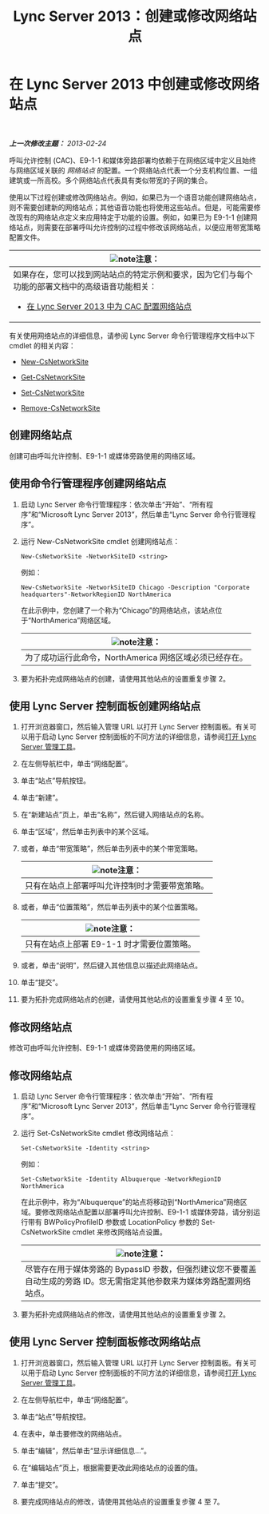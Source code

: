 ﻿---
title: Lync Server 2013：创建或修改网络站点
TOCTitle: 创建或修改网络站点
ms:assetid: 14e24856-9996-4da4-9f31-300940bdf5aa
ms:mtpsurl: https://technet.microsoft.com/zh-cn/library/Gg398218(v=OCS.15)
ms:contentKeyID: 49312089
ms.date: 05/19/2016
mtps_version: v=OCS.15
ms.translationtype: HT
---

# 在 Lync Server 2013 中创建或修改网络站点

 

_**上一次修改主题：** 2013-02-24_

呼叫允许控制 (CAC)、E9-1-1 和媒体旁路部署均依赖于在网络区域中定义且始终与网络区域关联的 *网络站点* 的配置。一个网络站点代表一个分支机构位置、一组建筑或一所高校。多个网络站点代表具有类似带宽的子网的集合。

使用以下过程创建或修改网络站点。例如，如果已为一个语音功能创建网络站点，则不需要创建新的网络站点；其他语音功能也将使用这些站点。但是，可能需要修改现有的网络站点定义来应用特定于功能的设置。例如，如果已为 E9-1-1 创建网络站点，则需要在部署呼叫允许控制的过程中修改该网络站点，以便应用带宽策略配置文件。

<table>
<colgroup>
<col style="width: 100%" />
</colgroup>
<thead>
<tr class="header">
<th><img src="images/Dn783119.note(OCS.15).gif" title="note" alt="note" />注意：</th>
</tr>
</thead>
<tbody>
<tr class="odd">
<td>如果存在，您可以找到网站站点的特定示例和要求，因为它们与每个功能的部署文档中的高级语音功能相关：
<ul>
<li><p><a href="lync-server-2013-configure-network-sites-for-cac.md">在 Lync Server 2013 中为 CAC 配置网络站点</a></p></li>
</ul></td>
</tr>
</tbody>
</table>


有关使用网络站点的详细信息，请参阅 Lync Server 命令行管理程序文档中以下 cmdlet 的相关内容：

  - [New-CsNetworkSite](https://docs.microsoft.com/en-us/powershell/module/skype/New-CsNetworkSite)

  - [Get-CsNetworkSite](https://docs.microsoft.com/en-us/powershell/module/skype/Get-CsNetworkSite)

  - [Set-CsNetworkSite](https://docs.microsoft.com/en-us/powershell/module/skype/Set-CsNetworkSite)

  - [Remove-CsNetworkSite](https://docs.microsoft.com/en-us/powershell/module/skype/Remove-CsNetworkSite)

## 创建网络站点

创建可由呼叫允许控制、E9-1-1 或媒体旁路使用的网络区域。

## 使用命令行管理程序创建网络站点

1.  启动 Lync Server 命令行管理程序：依次单击“开始”、“所有程序”和“Microsoft Lync Server 2013”，然后单击“Lync Server 命令行管理程序”。

2.  运行 New-CsNetworkSite cmdlet 创建网络站点：
    
        New-CsNetworkSite -NetworkSiteID <string>
    
    例如：
    
        New-CsNetworkSite -NetworkSiteID Chicago -Description "Corporate headquarters"-NetworkRegionID NorthAmerica
    
    在此示例中，您创建了一个称为“Chicago”的网络站点，该站点位于“NorthAmerica”网络区域。
    
    <table>
    <thead>
    <tr class="header">
    <th><img src="images/Dn783119.note(OCS.15).gif" title="note" alt="note" />注意：</th>
    </tr>
    </thead>
    <tbody>
    <tr class="odd">
    <td>为了成功运行此命令，NorthAmerica 网络区域必须已经存在。</td>
    </tr>
    </tbody>
    </table>


3.  要为拓扑完成网络站点的创建，请使用其他站点的设置重复步骤 2。

## 使用 Lync Server 控制面板创建网络站点

1.  打开浏览器窗口，然后输入管理 URL 以打开 Lync Server 控制面板。有关可以用于启动 Lync Server 控制面板的不同方法的详细信息，请参阅[打开 Lync Server 管理工具](lync-server-2013-open-lync-server-administrative-tools.md)。

2.  在左侧导航栏中，单击“网络配置”。

3.  单击“站点”导航按钮。

4.  单击“新建”。

5.  在“新建站点”页上，单击“名称”，然后键入网络站点的名称。

6.  单击“区域”，然后单击列表中的某个区域。

7.  或者，单击“带宽策略”，然后单击列表中的某个带宽策略。
    
    <table>
    <thead>
    <tr class="header">
    <th><img src="images/Dn783119.note(OCS.15).gif" title="note" alt="note" />注意：</th>
    </tr>
    </thead>
    <tbody>
    <tr class="odd">
    <td>只有在站点上部署呼叫允许控制时才需要带宽策略。</td>
    </tr>
    </tbody>
    </table>


8.  或者，单击“位置策略”，然后单击列表中的某个位置策略。
    
    <table>
    <thead>
    <tr class="header">
    <th><img src="images/Dn783119.note(OCS.15).gif" title="note" alt="note" />注意：</th>
    </tr>
    </thead>
    <tbody>
    <tr class="odd">
    <td>只有在站点上部署 E9-1-1 时才需要位置策略。</td>
    </tr>
    </tbody>
    </table>


9.  或者，单击“说明”，然后键入其他信息以描述此网络站点。

10. 单击“提交”。

11. 要为拓扑完成网络站点的创建，请使用其他站点的设置重复步骤 4 至 10。

## 修改网络站点

修改可由呼叫允许控制、E9-1-1 或媒体旁路使用的网络区域。

## 修改网络站点

1.  启动 Lync Server 命令行管理程序：依次单击“开始”、“所有程序”和“Microsoft Lync Server 2013”，然后单击“Lync Server 命令行管理程序”。

2.  运行 Set-CsNetworkSite cmdlet 修改网络站点：
    
        Set-CsNetworkSite -Identity <string>
    
    例如：
    
        Set-CsNetworkSite -Identity Albuquerque -NetworkRegionID NorthAmerica
    
    在此示例中，称为“Albuquerque”的站点将移动到“NorthAmerica”网络区域。要修改网络站点配置以部署呼叫允许控制、E9-1-1 或媒体旁路，请分别运行带有 BWPolicyProfileID 参数或 LocationPolicy 参数的 Set-CsNetworkSite cmdlet 来修改网络站点设置。
    
    <table>
    <thead>
    <tr class="header">
    <th><img src="images/Dn783119.note(OCS.15).gif" title="note" alt="note" />注意：</th>
    </tr>
    </thead>
    <tbody>
    <tr class="odd">
    <td>尽管存在用于媒体旁路的 BypassID 参数，但强烈建议您不要覆盖自动生成的旁路 ID。您无需指定其他参数来为媒体旁路配置网络站点。</td>
    </tr>
    </tbody>
    </table>


3.  要为拓扑完成网络站点的修改，请使用其他站点的设置重复步骤 2。

## 使用 Lync Server 控制面板修改网络站点

1.  打开浏览器窗口，然后输入管理 URL 以打开 Lync Server 控制面板。有关可以用于启动 Lync Server 控制面板的不同方法的详细信息，请参阅[打开 Lync Server 管理工具](lync-server-2013-open-lync-server-administrative-tools.md)。

2.  在左侧导航栏中，单击“网络配置”。

3.  单击“站点”导航按钮。

4.  在表中，单击要修改的网络站点。

5.  单击“编辑”，然后单击“显示详细信息...”。

6.  在“编辑站点”页上，根据需要更改此网络站点的设置的值。

7.  单击“提交”。

8.  要完成网络站点的修改，请使用其他站点的设置重复步骤 4 至 7。


